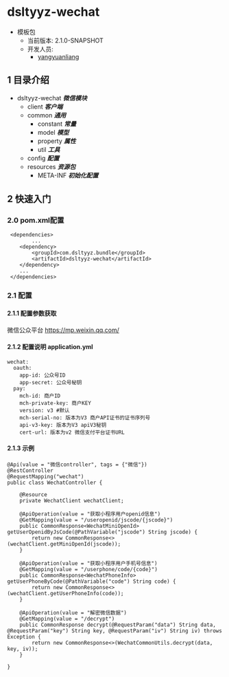 # dsltyyz-wechat
- 模板包
  - 当前版本: 2.1.0-SNAPSHOT
  - 开发人员:
    - [yangyuanliang](mailto:yangyuanliang@dsltyyz.com) 
## 1 目录介绍
- dsltyyz-wechat ___微信模块___
  - client ___客户端___
  - common ___通用___
    - constant ___常量___
    - model ___模型___
    - property ___属性___
    - util ___工具___
  - config ___配置___ 
  - resources ___资源包___
      - META-INF ___初始化配置___
## 2 快速入门
### 2.0 pom.xml配置
~~~
 <dependencies>
        ...
    <dependency>
        <groupId>com.dsltyyz.bundle</groupId>
        <artifactId>dsltyyz-wechat</artifactId>
    </dependency>
    ...
 </dependencies>
~~~
### 2.1 配置 
#### 2.1.1 配置参数获取
微信公众平台 https://mp.weixin.qq.com/
#### 2.1.2 配置说明 application.yml
~~~
wechat:
  oauth:
    app-id: 公众号ID
    app-secret: 公众号秘钥
  pay:
    mch-id: 商户ID
    mch-private-key: 商户KEY
    version: v3 #默认
    mch-serial-no: 版本为V3 商户API证书的证书序列号
    api-v3-key: 版本为V3 apiV3秘钥
    cert-url: 版本为v2 微信支付平台证书URL
~~~
#### 2.1.3 示例
~~~
@Api(value = "微信controller", tags = {"微信"})
@RestController
@RequestMapping("wechat")
public class WechatController {

    @Resource
    private WechatClient wechatClient;

    @ApiOperation(value = "获取小程序用户openid信息")
    @GetMapping(value = "/useropenid/jscode/{jscode}")
    public CommonResponse<WechatMiniOpenId> getUserOpenidByJsCode(@PathVariable("jscode") String jscode) {
        return new CommonResponse<>(wechatClient.getMiniOpenId(jscode));
    }

    @ApiOperation(value = "获取小程序用户手机号信息")
    @GetMapping(value = "/userphone/code/{code}")
    public CommonResponse<WechatPhoneInfo> getUserPhoneByCode(@PathVariable("code") String code) {
        return new CommonResponse<>(wechatClient.getUserPhoneInfo(code));
    }

    @ApiOperation(value = "解密微信数据")
    @GetMapping(value = "/decrypt")
    public CommonResponse decrypt(@RequestParam("data") String data, @RequestParam("key") String key, @RequestParam("iv") String iv) throws Exception {
        return new CommonResponse<>(WechatCommonUtils.decrypt(data, key, iv));
    }

}
~~~